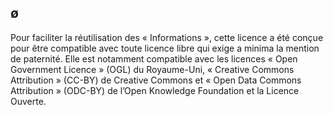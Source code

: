 ## ø

Pour faciliter la réutilisation des « Informations », cette licence a été conçue pour être compatible avec toute licence libre qui exige a minima la mention de paternité. Elle est notamment compatible avec les licences « Open Government Licence » (OGL) du Royaume-Uni, « Creative Commons Attribution » (CC-BY) de Creative Commons et « Open Data Commons Attribution » (ODC-BY) de l’Open Knowledge Foundation et la Licence Ouverte.
